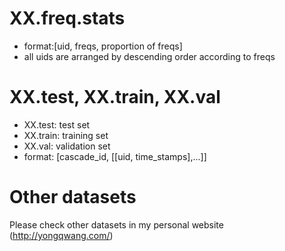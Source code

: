 # XX.freq.stats
- format:[uid, freqs, proportion of freqs]
- all uids are arranged by descending order according to freqs

# XX.test, XX.train, XX.val
- XX.test: test set
- XX.train: training set
- XX.val: validation set
- format: [cascade_id, [[uid, time_stamps],...]]

# Other datasets
Please check other datasets in my personal website (http://yongqwang.com/)
